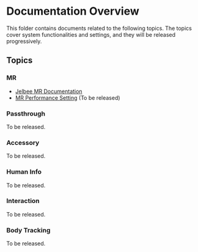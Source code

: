 # Documentation Overview
This folder contains documents related to the following topics. The topics cover system functionalities and settings, and they will be released progressively.

## Topics
### MR 
- [Jelbee MR Documentation](https://github.com/ViveSoftware/VIVE-OpenXR-Sample-Unity/blob/main/Documentations/MR/JelbeeMR.md)
- [MR Performance Setting]() (To be released)
### Passthrough
To be released.
### Accessory
To be released.
### Human Info
To be released.
### Interaction
To be released.
### Body Tracking
To be released.

